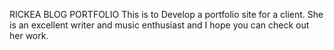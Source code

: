 RICKEA BLOG PORTFOLIO
 This is to Develop a portfolio site for a client. She is an excellent writer and music enthusiast and I hope you can check out her work.
